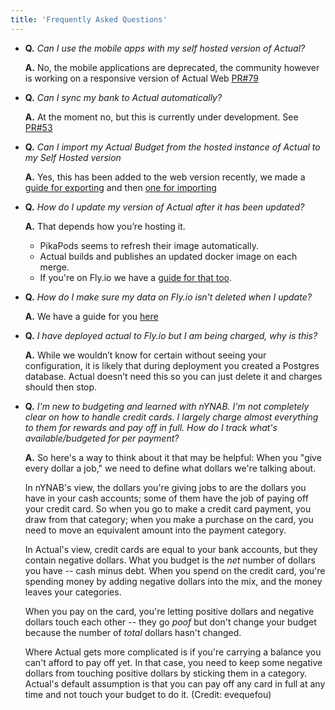 ```yaml
---
title: 'Frequently Asked Questions'
---
```


- **Q.** *Can I use the mobile apps with my self hosted version of Actual?*

  **A.** No, the mobile applications are deprecated, the community however is working on a responsive
  version of Actual Web [PR#79](https://github.com/actualbudget/actual/pull/79)

- **Q.** *Can I sync my bank to Actual automatically?*

  **A.** At the moment no, but this is currently under development.
    See [PR#53](https://github.com/actualbudget/actual-server/pull/53)

- **Q.** *Can I import my Actual Budget from the hosted instance of Actual to my Self Hosted version*

  **A.** Yes, this has been added to the web version recently, we made a [guide for exporting](/Getting-Started/Installing/fly/Fly-git#exporting-data-from-actual)
  and then [one for importing](/Getting-Started/Installing/fly/Fly-git#importing-data-into-actual)

- **Q.** *How do I update my version of Actual after it has been updated?*

  **A.** That depends how you’re hosting it.
    - PikaPods seems to refresh their image automatically.
    - Actual builds and publishes an updated docker image on each merge.
    - If you're on Fly.io we have a [guide for that too](/Getting-Started/Installing/fly/Fly-git#updating-actual).

- **Q.** *How do I make sure my data on Fly.io isn't deleted when I update?*

  **A.** We have a guide for you [here](/Getting-Started/Installing/fly/Fly-git#persisting-the-data-in-fly)

- **Q.** *I have deployed actual to Fly.io but I am being charged, why is this?*

  **A.** While we wouldn’t know for certain without seeing your configuration, it is likely that during
  deployment you created a Postgres database. Actual doesn’t need this so you can just delete it and
  charges should then stop.

- **Q.** *I'm new to budgeting and learned with nYNAB. I'm not completely clear on how to handle credit
  cards. I largely charge almost everything to them for rewards and pay off in full. How do I track
  what's available/budgeted for per payment?*

  **A.** So here's a way to think about it that may be helpful:  When you "give every dollar a job," we
  need to define what dollars we're talking about.

  In nYNAB's view, the dollars you're giving jobs to are the dollars you have in your cash accounts;
  some of them have the job of paying off your credit card.  So when you go to make a credit card
  payment, you draw from that category; when you make a purchase on the card, you need to move an
  equivalent amount into the payment category.

  In Actual's view, credit cards are equal to your bank accounts, but they contain negative dollars.
  What you budget is the *net* number of dollars you have -- cash minus debt.  When you spend on the
  credit card, you're spending money by adding negative dollars into the mix, and the money leaves
  your categories.

  When you pay on the card, you're letting positive dollars and negative dollars touch each other --
  they go *poof* but don't change your budget because the number of *total* dollars hasn't changed.

  Where Actual gets more complicated is if you're carrying a balance you can't afford to pay off yet.
  In that case, you need to keep some negative dollars from touching positive dollars by sticking them
  in a category.  Actual's default assumption is that you can pay off any card in full at any time and
  not touch your budget to do it. (Credit: evequefou)
